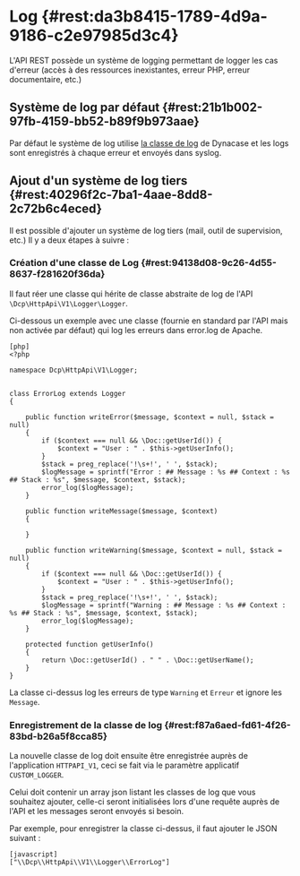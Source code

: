 # Log {#rest:da3b8415-1789-4d9a-9186-c2e97985d3c4}

L'API REST possède un système de logging permettant de logger les cas d'erreur (accès à des ressources inexistantes,
erreur PHP, erreur documentaire, etc.)

## Système de log par défaut {#rest:21b1b002-97fb-4159-bb52-b89f9b973aae}

Par défaut le système de log utilise [la classe de log][core_log] de Dynacase et les logs sont enregistrés à chaque
erreur et envoyés dans syslog.

## Ajout d'un système de log tiers {#rest:40296f2c-7ba1-4aae-8dd8-2c72b6c4eced}

Il est possible d'ajouter un système de log tiers (mail, outil de supervision, etc.) Il y a deux étapes à suivre  :

### Création d'une classe de Log {#rest:94138d08-9c26-4d55-8637-f281620f36da}

Il faut réer une classe qui hérite de classe abstraite de log de l'API `\Dcp\HttpApi\V1\Logger\Logger`.

Ci-dessous un exemple avec une classe (fournie en standard par l'API mais non activée par défaut) qui log les erreurs
dans error.log de Apache.

    [php]
    <?php

    namespace Dcp\HttpApi\V1\Logger;


    class ErrorLog extends Logger
    {

        public function writeError($message, $context = null, $stack = null)
        {
            if ($context === null && \Doc::getUserId()) {
                $context = "User : " . $this->getUserInfo();
            }
            $stack = preg_replace('!\s+!', ' ', $stack);
            $logMessage = sprintf("Error : ## Message : %s ## Context : %s ## Stack : %s", $message, $context, $stack);
            error_log($logMessage);
        }

        public function writeMessage($message, $context)
        {

        }

        public function writeWarning($message, $context = null, $stack = null)
        {
            if ($context === null && \Doc::getUserId()) {
                $context = "User : " . $this->getUserInfo();
            }
            $stack = preg_replace('!\s+!', ' ', $stack);
            $logMessage = sprintf("Warning : ## Message : %s ## Context : %s ## Stack : %s", $message, $context, $stack);
            error_log($logMessage);
        }

        protected function getUserInfo()
        {
            return \Doc::getUserId() . " " . \Doc::getUserName();
        }
    }

La classe ci-dessus log les erreurs de type `Warning` et `Erreur` et ignore les `Message`.

### Enregistrement de la classe de log {#rest:f87a6aed-fd61-4f26-83bd-b26a5f8cca85}

La nouvelle classe de log doit ensuite être enregistrée auprès de l'application `HTTPAPI_V1`, ceci se fait via le
paramètre applicatif `CUSTOM_LOGGER`.

Celui doit contenir un array json listant les classes de log que vous souhaitez ajouter, celle-ci seront initialisées
lors d'une requête auprès de l'API et les messages seront envoyés si besoin.

Par exemple, pour enregistrer la classe ci-dessus, il faut ajouter le JSON suivant :

    [javascript]
    ["\\Dcp\\HttpApi\\V1\\Logger\\ErrorLog"]

[core_log]: ../../../dynacase-doc-core-reference/website/book//core-ref:2b8f4534-e749-46ba-b69e-afaa470c4b5c.html
